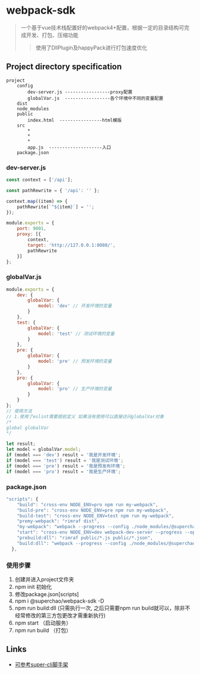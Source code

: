 # webpack-sdk
> 一个基于vue技术栈配置好的webpack4+配置，根据一定的目录结构可完成开发、打包、压缩功能</br>
>    >使用了DllPlugin及happyPack进行打包速度优化</br>

## Project directory specification
```
project
    config
        dev-server.js -----------------proxy配置
        globalVar.js  -----------------各个环境中不同的变量配置
    dist
    node_modules
    public
        index.html  ----------------html模版
    src
        *
        *
        *
        app.js  --------------------入口
    package.json
```
### dev-server.js
``` javascript
const context = ['/api'];

const pathRewrite = { '/api': '' };

context.map((item) => {
    pathRewrite[`^${item}`] = '';
});

module.exports = {
    port: 9001,
    proxy: [{
        context,
        target: 'http://127.0.0.1:8080/',
        pathRewrite
    }]
};

```
### globalVar.js
``` javascript
module.exports = {
    dev: {
        globalVar: {
            model: 'dev' // 开发环境的变量
        }
    },
    test: {
        globalVar: {
            model: 'test' // 测试环境的变量
        }
    },
    pre: {
        globalVar: {
            model: 'pre' // 预发环境的变量
        }
    },
    pro: {
        globalVar: {
            model: 'pro' // 生产环境的变量
        }
    }
};
// 使用方法
// 1.使用了eslint需要提前定义 如果没有使用可以直接访问globalVar对象
/*
global globalVar
*/

let result;
let model = globalVar.model;
if (model === 'dev') result = '我是开发环境';
if (model === 'test') result = '我是测试环境';
if (model === 'pre') result = '我是预发布环境';
if (model === 'pro') result = '我是生产环境';
```

### package.json
``` javascript
"scripts": {
    "build": "cross-env NODE_ENV=pro npm run my-webpack",
    "build-pre": "cross-env NODE_ENV=pre npm run my-webpack",
    "build-test": "cross-env NODE_ENV=test npm run my-webpack",
    "premy-webpack": "rimraf dist",
    "my-webpack": "webpack --progress --config ./node_modules/@superchao/webpack-sdk/webpack.config.dev.js",
    "start": "cross-env NODE_ENV=dev webpack-dev-server --progress --open --config ./node_modules/@superchao/webpack-sdk",
    "prebuild:dll": "rimraf public/*.js public/*.json",
    "build:dll": "webpack --progress --config ./node_modules/@superchao/webpack-sdk/webpack.config.dll.js"
  },
```
### 使用步骤
1. 创建并进入project文件夹
2. npm init 初始化
3. 修改package.json[scripts]
4. npm i @superchao/webpack-sdk -D
5. npm run build:dll (只需执行一次, 之后只需要npm run build就可以，除非不经常修改的第三方包更改才需重新执行)
6. npm start （启动服务）
7. npm run build （打包）

## Links
- [可参考super-cli脚手架](https://github.com/jianchaoWang4515/super-cli)